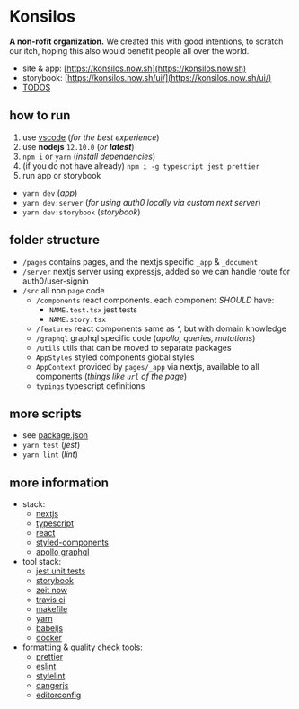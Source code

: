 # Konsilos

**A non-rofit organization.**
We created this with good intentions, to scratch our itch, hoping this also would benefit people all over the world.

- site & app: [https://konsilos.now.sh](https://konsilos.now.sh)
- storybook: [https://konsilos.now.sh/ui/](https://konsilos.now.sh/ui/)
- [TODOS](./TODO.md)


## how to run

1. use [vscode](https://code.visualstudio.com/) (_for the best experience_)
1. use **nodejs** `12.10.0` (_or **latest**_)
2. `npm i` or `yarn` (_install dependencies_)
3. (if you do not have already) `npm i -g typescript jest prettier`
4. run app or storybook
  - `yarn dev` (_app_)
  - `yarn dev:server` (_for using auth0 locally via custom next server_)
  - `yarn dev:storybook` (_storybook_)

## folder structure
  - `/pages` contains pages, and the nextjs specific `_app` & `_document`
  - `/server` nextjs server using expressjs, added so we can handle route for auth0/user-signin
  - `/src` all non `page` code
    - `/components` react components. each component _SHOULD_ have:
      - `NAME.test.tsx` jest tests
      - `NAME.story.tsx`
    - `/features` react components same as ^, but with domain knowledge
    - `/graphql` graphql specific code (_apollo, queries, mutations_)
    - `/utils` utils that can be moved to separate packages
    - `AppStyles` styled components global styles
    - `AppContext` provided by `pages/_app` via nextjs, available to all components (_things like `url` of the page_)
    - `typings` typescript definitions

## more scripts
  - see [package.json](./package.json)
  - `yarn test` (_jest_)
  - `yarn lint` (_lint_)

## more information
- stack:
  - [nextjs](https://nextjs.org/)
  - [typescript](https://www.typescriptlang.org)
  - [react](https://reactjs.org)
  - [styled-components](https://www.styled-components.com)
  - [apollo graphql](https://www.apollographql.com/)
- tool stack:
  - [jest unit tests](https://jestjs.io)
  - [storybook](https://storybook.js.org)
  - [zeit now](https://zeit.co/)
  - [travis ci](https://travis-ci.org/)
  - [makefile](https://gist.github.com/isaacs/62a2d1825d04437c6f08)
  - [yarn](https://yarnpkg.com/lang/en/)
  - [babeljs](https://babeljs.io)
  - [docker](https://www.docker.com)
- formatting & quality check tools:
  - [prettier](https://prettier.io/)
  - [eslint](https://eslint.org)
  - [stylelint](https://github.com/stylelint/stylelint)
  - [dangerjs](https://github.com/danger/danger/blob/master/Dangerfile)
  - [editorconfig](https://editorconfig.org)
